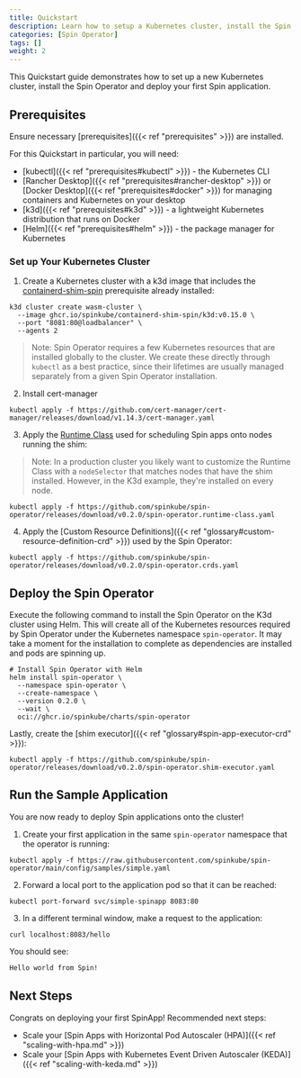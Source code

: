 ```yaml
---
title: Quickstart 
description: Learn how to setup a Kubernetes cluster, install the Spin Operator and run your first Spin App
categories: [Spin Operator]
tags: []
weight: 2
---
```


This Quickstart guide demonstrates how to set up a new Kubernetes cluster, install the Spin Operator and deploy your first Spin application.

## Prerequisites

Ensure necessary [prerequisites]({{< ref "prerequisites" >}}) are installed.

For this Quickstart in particular, you will need:

- [kubectl]({{< ref "prerequisites#kubectl" >}}) - the Kubernetes CLI
- [Rancher Desktop]({{< ref "prerequisites#rancher-desktop" >}}) or [Docker Desktop]({{< ref "prerequisites#docker" >}}) for managing containers and Kubernetes on your desktop
- [k3d]({{< ref "prerequisites#k3d" >}}) - a lightweight Kubernetes distribution that runs on Docker
- [Helm]({{< ref "prerequisites#helm" >}}) - the package manager for Kubernetes

### Set up Your Kubernetes Cluster

1. Create a Kubernetes cluster with a k3d image that includes the [containerd-shim-spin](https://github.com/spinkube/containerd-shim-spin) prerequisite already installed:

```console  { data-plausible="copy-quick-create-k3d" }
k3d cluster create wasm-cluster \
  --image ghcr.io/spinkube/containerd-shim-spin/k3d:v0.15.0 \
  --port "8081:80@loadbalancer" \
  --agents 2
```

> Note: Spin Operator requires a few Kubernetes resources that are installed globally to the cluster. We create these directly through `kubectl` as a best practice, since their lifetimes are usually managed separately from a given Spin Operator installation.

2. Install cert-manager

```console { data-plausible="copy-quick-install-cert-manager" }
kubectl apply -f https://github.com/cert-manager/cert-manager/releases/download/v1.14.3/cert-manager.yaml
```

3. Apply the [Runtime Class](https://github.com/spinkube/spin-operator/blob/main/config/samples/spin-runtime-class.yaml) used for scheduling Spin apps onto nodes running the shim:

> Note: In a production cluster you likely want to customize the Runtime Class with a `nodeSelector` that matches nodes that have the shim installed. However, in the K3d example, they're installed on every node. 

```console { data-plausible="copy-quick-apply-runtime-class" }
kubectl apply -f https://github.com/spinkube/spin-operator/releases/download/v0.2.0/spin-operator.runtime-class.yaml
```

4. Apply the [Custom Resource Definitions]({{< ref "glossary#custom-resource-definition-crd" >}}) used by the Spin Operator:

```console { data-plausible="copy-quick-apply-crd" }
kubectl apply -f https://github.com/spinkube/spin-operator/releases/download/v0.2.0/spin-operator.crds.yaml
```

## Deploy the Spin Operator

Execute the following command to install the Spin Operator on the K3d cluster using Helm. This will create all of the Kubernetes resources required by Spin Operator under the Kubernetes namespace `spin-operator`. It may take a moment for the installation to complete as dependencies are installed and pods are spinning up.

```console { data-plausible="copy-quick-deploy-operator" }
# Install Spin Operator with Helm
helm install spin-operator \
  --namespace spin-operator \
  --create-namespace \
  --version 0.2.0 \
  --wait \
  oci://ghcr.io/spinkube/charts/spin-operator
```

Lastly, create the [shim executor]({{< ref "glossary#spin-app-executor-crd" >}}):

```console { data-plausible="copy-quick-create-shim-executor" }
kubectl apply -f https://github.com/spinkube/spin-operator/releases/download/v0.2.0/spin-operator.shim-executor.yaml
```

## Run the Sample Application

You are now ready to deploy Spin applications onto the cluster!

1. Create your first application in the same `spin-operator` namespace that the operator is running:

```console { data-plausible="copy-quick-deploy-sample" }
kubectl apply -f https://raw.githubusercontent.com/spinkube/spin-operator/main/config/samples/simple.yaml
```

2. Forward a local port to the application pod so that it can be reached:

```console { data-plausible="copy-quick-forward-local-port" }
kubectl port-forward svc/simple-spinapp 8083:80
```

3. In a different terminal window, make a request to the application:

```console { data-plausible="copy-quick-make-request" }
curl localhost:8083/hello
```

You should see:

```bash
Hello world from Spin!
```

## Next Steps

Congrats on deploying your first SpinApp! Recommended next steps:

- Scale your [Spin Apps with Horizontal Pod Autoscaler (HPA)]({{< ref "scaling-with-hpa.md" >}})
- Scale your [Spin Apps with Kubernetes Event Driven Autoscaler (KEDA)]({{< ref "scaling-with-keda.md" >}})

